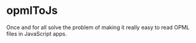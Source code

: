 # opmlToJs
Once and for all solve the problem of making it really easy to read OPML files in JavaScript apps. 
